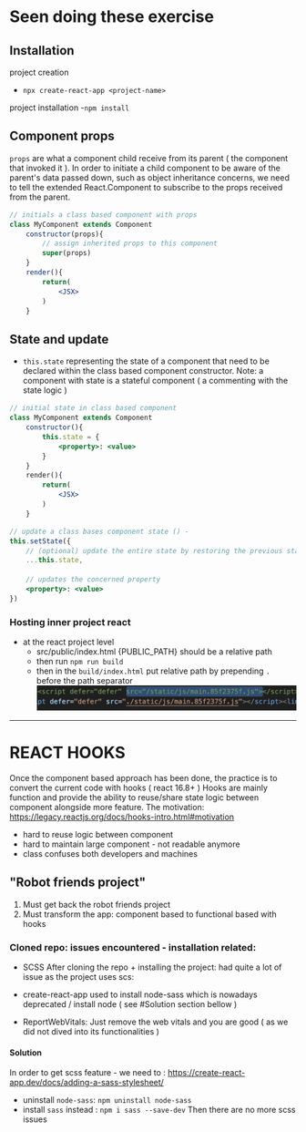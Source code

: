 # Seen doing these exercise

## Installation
project creation
- `npx create-react-app <project-name>`

project installation
-`npm install`

## Component props
`props` are what a component child receive from its parent ( the component
that invoked it ).
In order to initiate a child component to be aware of the parent's data passed down,
such as object inheritance concerns, we need to tell the extended React.Component to subscribe to the props received from the parent.

```jsx
// initials a class based component with props
class MyComponent extends Component
	constructor(props){
		// assign inherited props to this component
		super(props)
	}
	render(){
		return(
			<JSX>
		)
	}
```


## State and update
- `this.state` representing the state of a component that 
need to be declared within the class based component constructor.
Note: a component with state is a stateful component ( a commenting with the state logic )

```jsx
// initial state in class based component
class MyComponent extends Component
	constructor(){
		this.state = {
			<property>: <value>
		}
	}
	render(){
		return(
			<JSX>
		)
	}
```

```jsx
// update a class bases component state () - 
this.setState({
	// (optional) update the entire state by restoring the previous state
	...this.state, 

	// updates the concerned property
	<property>: <value>
})
```

### Hosting inner project react
- at the react project level
	- src/public/index.html {PUBLIC_PATH} should be a relative path
	- then run `npm run build`
	- then in the `build/index.html` put relative path by
	 prepending `.` before the path separator
	 ![Alt text](image.png)


--------------

# REACT HOOKS
Once the component based approach has been done,
the practice is to convert the current code with hooks ( react 16.8+ )
Hooks are mainly function and provide the ability to reuse/share state logic between 
component alongside more feature.
The motivation: 
https://legacy.reactjs.org/docs/hooks-intro.html#motivation
- hard to reuse logic between component
- hard to maintain large component - not readable anymore
- class confuses both developers and machines

## "Robot friends project"
1. Must get back the robot friends project
2. Must transform the app: component based to functional based with hooks
### Cloned repo: issues encountered - installation related: 
- SCSS
After cloning the repo + installing the project: had quite a lot of issue 
as the project uses scs:
 - create-react-app used to install node-sass which is nowadays deprecated / install node
 ( see #Solution section bellow )

- ReportWebVitals:
Just remove the web vitals and you are good ( as we did not dived into its functionalities )

#### Solution
In order to get scss feature - we need to :
https://create-react-app.dev/docs/adding-a-sass-stylesheet/
- uninstall `node-sass`: `npm uninstall node-sass`
- install `sass` instead : `npm i sass --save-dev`
Then there are no more scss issues